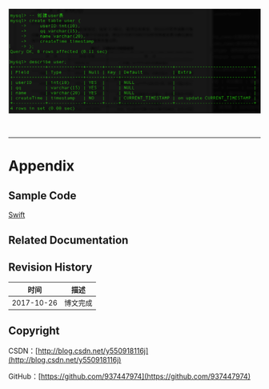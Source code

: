 ![](https://raw.githubusercontent.com/937447974/Blog/master/Resources/2015111101.png)

&#160;

----------

# Appendix

## Sample Code

[Swift](https://github.com/937447974/Swift)

## Related Documentation


## Revision History

| 时间 | 描述 |
| ---- | ---- |
| 2017-10-26 | 博文完成 |

## Copyright

CSDN：[http://blog.csdn.net/y550918116j](http://blog.csdn.net/y550918116j)

GitHub：[https://github.com/937447974](https://github.com/937447974)
